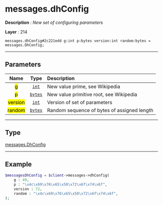 # messages.dhConfig

**Description** : *New set of configuring parameters*

**Layer** : 214

```tl
messages.dhConfig#2c221edd g:int p:bytes version:int random:bytes = messages.DhConfig;
```

---

## Parameters

| Name | Type | Description |
| :---: | :---: | :--- |
| <mark>g</mark> | [`int`](type/int) | New value prime, see Wikipedia |
| <mark>p</mark> | [`bytes`](type/bytes) | New value primitive root, see Wikipedia |
| <mark>version</mark> | [`int`](type/int) | Version of set of parameters |
| <mark>random</mark> | [`bytes`](type/bytes) | Random sequence of bytes of assigned length |

---

## Type

[messages.DhConfig](type/messages.DhConfig)

---

## Example

```php
$messagesDhConfig = $client->messages->dhConfig(
	g : 49,
	p : "\x4c\x69\x76\x65\x50\x72\x6f\x74\x6f",
	version : 72,
	random : "\x4c\x69\x76\x65\x50\x72\x6f\x74\x6f",
);
```